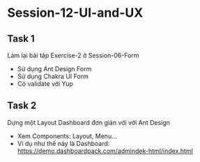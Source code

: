 # Session-12-UI-and-UX

## Task 1

Làm lại bài tập Exercise-2 ở Session-06-Form

- Sử dụng Ant Design Form
- Sử dụng Chakra UI Form
- Có validate với Yup


## Task 2

Dựng một Layout Dashboard đơn giản với với Ant Design

- Xem Components: Layout, Menu...
- Ví dụ như thế này là Dashboard: https://demo.dashboardpack.com/admindek-html/index.html